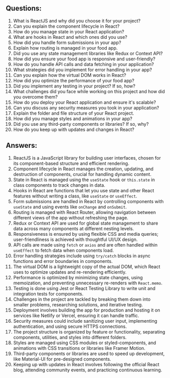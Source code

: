## Questions:
    
1. What is ReactJS and why did you choose it for your project?
2. Can you explain the component lifecycle in React?
3. How do you manage state in your React application?
4. What are hooks in React and which ones did you use?
5. How did you handle form submissions in your app?
6. Explain how routing is managed in your food app.
7. Did you use any state management libraries like Redux or Context API?
8. How did you ensure your food app is responsive and user-friendly?
9. How do you handle API calls and data fetching in your application?
10. What strategies did you implement for error handling in your app?
11. Can you explain how the virtual DOM works in React?
12. How did you optimize the performance of your food app?
13. Did you implement any testing in your project? If so, how?
14. What challenges did you face while working on this project and how did you overcome them?
15. How do you deploy your React application and ensure it's scalable?
16. Can you discuss any security measures you took in your application?
17. Explain the folder and file structure of your React project.
18. How did you manage styles and animations in your app?
19. Did you use any third-party components or libraries? If so, why?
20. How do you keep up with updates and changes in React?


## Answers:

1. ReactJS is a JavaScript library for building user interfaces, chosen for its component-based structure and efficient rendering.
2. Component lifecycle in React manages the creation, updating, and destruction of components, crucial for handling dynamic content.
3. State in React is managed using the `useState` hook or `this.state` in class components to track changes in data.
4. Hooks in React are functions that let you use state and other React features without writing a class, like `useState` or `useEffect`.
5. Form submissions are handled in React by controlling components with `useState` and using events like `onChange` and `onSubmit`.
6. Routing is managed with React Router, allowing navigation between different views of the app without refreshing the page.
7. Redux or Context API are used for global state management to share data across many components at different nesting levels.
8. Responsiveness is ensured by using flexible CSS and media queries; user-friendliness is achieved with thoughtful UI/UX design.
9. API calls are made using `fetch` or `axios` and are often handled within `useEffect` to fetch data when components load.
10. Error handling strategies include using `try/catch` blocks in async functions and error boundaries in components.
11. The virtual DOM is a lightweight copy of the actual DOM, which React uses to optimize updates and re-rendering efficiently.
12. Performance is optimized by minimizing state changes, using memoization, and preventing unnecessary re-renders with `React.memo`.
13. Testing is done using Jest or React Testing Library to write unit and integration tests for components.
14. Challenges in the project are tackled by breaking them down into smaller problems, researching solutions, and iterative testing.
15. Deployment involves building the app for production and hosting it on services like Netlify or Vercel, ensuring it can handle traffic.
16. Security measures could include sanitizing user input, implementing authentication, and using secure HTTPS connections.
17. The project structure is organized by feature or functionality, separating components, utilities, and styles into different folders.
18. Styles are managed using CSS modules or styled-components, and animations with CSS transitions or libraries like Framer Motion.
19. Third-party components or libraries are used to speed up development, like Material-UI for pre-designed components.
20. Keeping up with updates in React involves following the official React blog, attending community events, and practicing continuous learning.
